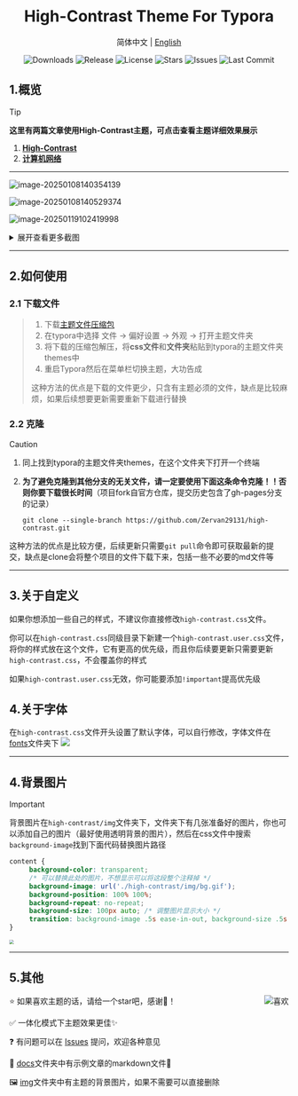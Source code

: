 

<h1 align='center'>High-Contrast Theme For Typora</h1>

<p align="center">
    简体中文
    |
    <a href="https://github.com/Zervan29131/high-contrast/README_en.md">English</a>
</p>


<p align="center">
  <img src="https://img.shields.io/github/downloads/Zervan29131/high-contrast/total?labelColor=grey&color=blue" alt="Downloads">
  <img src="https://img.shields.io/github/v/release/Zervan29131/high-contrast?labelColor=grey&color=red" alt="Release">
  <img src="https://img.shields.io/github/license/Zervan29131/high-contrast" alt="License">
  <img src="https://img.shields.io/github/stars/Zervan29131/high-contrast" alt="Stars">
  <img src="https://img.shields.io/github/issues/Zervan29131/high-contrast?label=Issues" alt="Issues">
  <img src="https://img.shields.io/github/last-commit/Zervan29131/high-contrast?label=%E4%B8%8A%E6%AC%A1%E6%8F%90%E4%BA%A4" alt="Last Commit">
</p>


## **1.概览**


> [!tip]
> **这里有两篇文章使用High-Contrast主题，可点击查看主题详细效果展示**
>
> 1. **[High-Contrast](https://bin-sites.pages.dev/high-contrast)**
> 2. **[计算机网络](https://bin-sites.pages.dev/net)**

---

![image-20250108140354139](https://s2.loli.net/2025/01/08/fNQF1ZCOgGydEUL.png)

![image-20250108140529374](https://s2.loli.net/2025/01/08/aMkKwdmVuTCtW4G.png)

![image-20250119102419998](https://s2.loli.net/2025/01/19/4jotBCzeDdlAwfF.png)

<details><summary><kbd>展开查看更多截图</summary></kbd>
  <img src="https://s2.loli.net/2025/01/08/Ir1mgZCto4YS6lj.png"></br>
  <img src="https://s2.loli.net/2025/03/04/YzmsQOAFJ2UkpC7.png"></br>
  <img src="https://s2.loli.net/2025/01/08/cAgBOqFoCMYE8S6.png"></br>
	一体化菜单界面
  <img src="https://s2.loli.net/2025/01/08/QF2UA9zPOW5X6ji.png"></br>
</details>

---

## 2.如何使用

### 2.1 下载文件

> 1. 下载[主题文件压缩包](https://github.com/Zervan29131/high-contrast/releases)
> 2. 在typora中选择 文件 → 偏好设置 → 外观 → 打开主题文件夹
> 3. 将下载的压缩包解压，将**css文件**和**文件夹**粘贴到typora的主题文件夹themes中
> 4. 重启Typora然后在菜单栏切换主题，大功告成
>
> 这种方法的优点是下载的文件更少，只含有主题必须的文件，缺点是比较麻烦，如果后续想要更新需要重新下载进行替换

### 2.2 克隆

> [!caution]
>
> 1. 同上找到typora的主题文件夹themes，在这个文件夹下打开一个终端
>
> 2. **为了避免克隆到其他分支的无关文件，请一定要使用下面这条命令克隆！！否则你要下载很长时间**（项目fork自官方仓库，提交历史包含了gh-pages分支的记录）
>
>    ```shell
>    git clone --single-branch https://github.com/Zervan29131/high-contrast.git
>    ```
>
> 这种方法的优点是比较方便，后续更新只需要`git pull`命令即可获取最新的提交，缺点是clone会将整个项目的文件下载下来，包括一些不必要的md文件等

---

## 3.关于自定义

如果你想添加一些自己的样式，不建议你直接修改`high-contrast.css`文件。

你可以在`high-contrast.css`同级目录下新建一个`high-contrast.user.css`文件，将你的样式放在这个文件，它有更高的优先级，而且你后续要更新只需要更新`high-contrast.css`，不会覆盖你的样式

如果`high-contrast.user.css`无效，你可能要添加`!important`提高优先级

## **4.关于字体**

在`high-contrast.css`文件开头设置了默认字体，可以自行修改，字体文件在[fonts](https://github.com/Zervan29131/high-contrast/tree/high-contrast/high-contrast/fonts)文件夹下
![](https://github.com/user-attachments/assets/ab75260f-cff0-43b7-b8e5-dfea38e8525c)

---

## **4.背景图片**

> [!important]
>
> 背景图片在`high-contrast/img`文件夹下，文件夹下有几张准备好的图片，你也可以添加自己的图片（最好使用透明背景的图片），然后在css文件中搜索 `background-image`找到下面代码替换图片路径
>
> ```css
> content {
>      background-color: transparent;
>      /* 可以替换此处的图片，不想显示可以将这段整个注释掉 */
>      background-image: url('./high-contrast/img/bg.gif');
>      background-position: 100% 100%;
>      background-repeat: no-repeat;
>      background-size: 100px auto; /* 调整图片显示大小 */
>      transition: background-image .5s ease-in-out, background-size .5s ease-in-out
> }
> ```
>
> <img src="https://s2.loli.net/2025/03/05/7Ds8SCmvWnkwraM.png" style="zoom: 50%;" />

---

## 5.其他

<img align='right' src="https://s2.loli.net/2025/01/04/zt7O3daMLDC5EHW.png" alt="喜欢" />⭐ 如果喜欢主题的话，请给一个star吧，感谢🙏！

✅ 一体化模式下主题效果更佳✨

❓ 有问题可以在 [Issues](https://github.com/Zervan29131/high-contrast/issues) 提问，欢迎各种意见

📄 [docs](https://github.com/Zervan29131/high-contrast/tree/high-contrast/docs)文件夹中有示例文章的markdown文件📄

🖼️ [img](https://github.com/Zervan29131/high-contrast/tree/high-contrast/high-contrast/img)文件夹中有主题的背景图片，如果不需要可以直接删除



